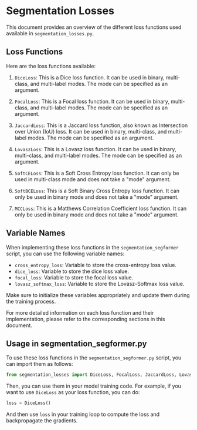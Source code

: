 # Segmentation Losses

This document provides an overview of the different loss functions used available in `segmentation_losses.py`.

## Loss Functions

Here are the loss functions available: 

1. `DiceLoss`: This is a Dice loss function. It can be used in binary, multi-class, and multi-label modes. The mode can be specified as an argument.

2. `FocalLoss`: This is a Focal loss function. It can be used in binary, multi-class, and multi-label modes. The mode can be specified as an argument.

3. `JaccardLoss`: This is a Jaccard loss function, also known as Intersection over Union (IoU) loss. It can be used in binary, multi-class, and multi-label modes. The mode can be specified as an argument.

4. `LovaszLoss`: This is a Lovasz loss function. It can be used in binary, multi-class, and multi-label modes. The mode can be specified as an argument.

5. `SoftCELoss`: This is a Soft Cross Entropy loss function. It can only be used in multi-class mode and does not take a "mode" argument.

6. `SoftBCELoss`: This is a Soft Binary Cross Entropy loss function. It can only be used in binary mode and does not take a "mode" argument.

7. `MCCLoss`: This is a Matthews Correlation Coefficient loss function. It can only be used in binary mode and does not take a "mode" argument.





## Variable Names

When implementing these loss functions in the `segmentation_segformer` script, you can use the following variable names:

- `cross_entropy_loss`: Variable to store the cross-entropy loss value.
- `dice_loss`: Variable to store the dice loss value.
- `focal_loss`: Variable to store the focal loss value.
- `lovasz_softmax_loss`: Variable to store the Lovász-Softmax loss value.

Make sure to initialize these variables appropriately and update them during the training process.

For more detailed information on each loss function and their implementation, please refer to the corresponding sections in this document.



## Usage in segmentation_segformer.py

To use these loss functions in the `segmentation_segformer.py` script, you can import them as follows:

```python
from segmentation_losses import DiceLoss, FocalLoss, JaccardLoss, LovaszLoss, SoftCELoss, SoftBCELoss, MCCLoss
```

Then, you can use them in your model training code. For example, if you want to use `DiceLoss` as your loss function, you can do:

```python
loss = DiceLoss()
```

And then use `loss` in your training loop to compute the loss and backpropagate the gradients.